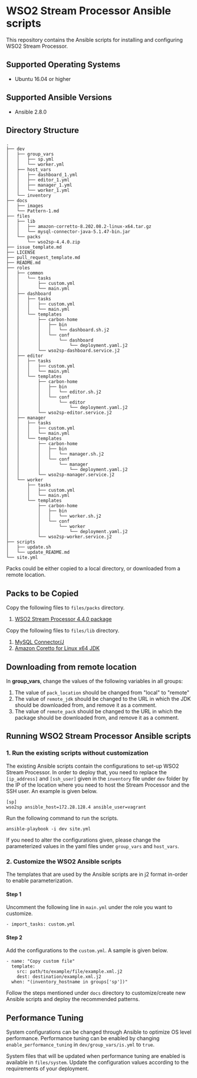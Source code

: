 # WSO2 Stream Processor Ansible scripts

This repository contains the Ansible scripts for installing and configuring WSO2 Stream Processor.

## Supported Operating Systems

- Ubuntu 16.04 or higher
## Supported Ansible Versions

- Ansible 2.8.0

## Directory Structure
```
.
├── dev
│   ├── group_vars
│   │   ├── sp.yml
│   │   └── worker.yml
│   ├── host_vars
│   │   ├── dashboard_1.yml
│   │   ├── editor_1.yml
│   │   ├── manager_1.yml
│   │   └── worker_1.yml
│   └── inventory
├── docs
│   ├── images
│   └── Pattern-1.md
├── files
│   ├── lib
│   │   ├── amazon-corretto-8.202.08.2-linux-x64.tar.gz
│   │   └── mysql-connector-java-5.1.47-bin.jar
│   └── packs
│       └── wso2sp-4.4.0.zip
├── issue_template.md
├── LICENSE
├── pull_request_template.md
├── README.md
├── roles
│   ├── common
│   │   └── tasks
│   │       ├── custom.yml
│   │       └── main.yml
│   ├── dashboard
│   │   ├── tasks
│   │   │   ├── custom.yml
│   │   │   └── main.yml
│   │   └── templates
│   │       ├── carbon-home
│   │       │   ├── bin
│   │       │   │   └── dashboard.sh.j2
│   │       │   └── conf
│   │       │       └── dashboard
│   │       │           └── deployment.yaml.j2
│   │       └── wso2sp-dashboard.service.j2
│   ├── editor
│   │   ├── tasks
│   │   │   ├── custom.yml
│   │   │   └── main.yml
│   │   └── templates
│   │       ├── carbon-home
│   │       │   ├── bin
│   │       │   │   └── editor.sh.j2
│   │       │   └── conf
│   │       │       └── editor
│   │       │           └── deployment.yaml.j2
│   │       └── wso2sp-editor.service.j2
│   ├── manager
│   │   ├── tasks
│   │   │   ├── custom.yml
│   │   │   └── main.yml
│   │   └── templates
│   │       ├── carbon-home
│   │       │   ├── bin
│   │       │   │   └── manager.sh.j2
│   │       │   └── conf
│   │       │       └── manager
│   │       │           └── deployment.yaml.j2
│   │       └── wso2sp-manager.service.j2
│   └── worker
│       ├── tasks
│       │   ├── custom.yml
│       │   └── main.yml
│       └── templates
│           ├── carbon-home
│           │   ├── bin
│           │   │   └── worker.sh.j2
│           │   └── conf
│           │       └── worker
│           │           └── deployment.yaml.j2
│           └── wso2sp-worker.service.j2
├── scripts
│   ├── update.sh
│   └── update_README.md
└── site.yml

```

Packs could be either copied to a local directory, or downloaded from a remote location.

## Packs to be Copied

Copy the following files to `files/packs` directory.

1. [WSO2 Stream Processor 4.4.0 package](https://wso2.com/analytics-and-stream-processing/install/)

Copy the following files to `files/lib` directory.

1. [MySQL Connector/J](https://dev.mysql.com/downloads/connector/j/5.1.html)
2. [Amazon Coretto for Linux x64 JDK](https://docs.aws.amazon.com/corretto/latest/corretto-8-ug/downloads-list.html)

## Downloading from remote location

In **group_vars**, change the values of the following variables in all groups:
1. The value of `pack_location` should be changed from "local" to "remote"
2. The value of `remote_jdk` should be changed to the URL in which the JDK should be downloaded from, and remove it as a comment.
3. The value of `remote_pack` should be changed to the URL in which the package should be downloaded from, and remove it as a comment.

## Running WSO2 Stream Processor Ansible scripts

### 1. Run the existing scripts without customization
The existing Ansible scripts contain the configurations to set-up WSO2 Stream Processor. In order to deploy that, you need to replace the `[ip_address]` and `[ssh_user]` given in the `inventory` file under `dev` folder by the IP of the location where you need to host the Stream Processor and the SSH user. An example is given below.
```
[sp]
wso2sp ansible_host=172.28.128.4 ansible_user=vagrant
```

Run the following command to run the scripts.

`ansible-playbook -i dev site.yml`

If you need to alter the configurations given, please change the parameterized values in the yaml files under `group_vars` and `host_vars`.

### 2. Customize the WSO2 Ansible scripts

The templates that are used by the Ansible scripts are in j2 format in-order to enable parameterization.

#### Step 1
Uncomment the following line in `main.yml` under the role you want to customize.
```
- import_tasks: custom.yml
```

#### Step 2
Add the configurations to the `custom.yml`. A sample is given below.

```
- name: "Copy custom file"
  template:
    src: path/to/example/file/example.xml.j2
    dest: destination/example.xml.j2
  when: "(inventory_hostname in groups['sp'])"
```

Follow the steps mentioned under `docs` directory to customize/create new Ansible scripts and deploy the recommended patterns.

## Performance Tuning

System configurations can be changed through Ansible to optimize OS level performance. Performance tuning can be enabled by changing `enable_performance_tuning` in `dev/group_vars/is.yml` to `true`.

System files that will be updated when performance tuning are enabled is available in `files/system`. Update the configuration values according to the requirements of your deployment.
